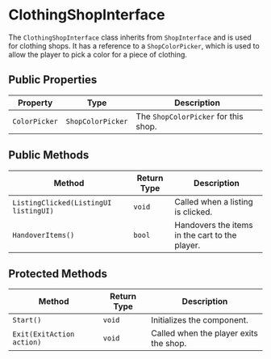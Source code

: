 # ClothingShopInterface

The `ClothingShopInterface` class inherits from `ShopInterface` and is used for clothing shops. It has a reference to a `ShopColorPicker`, which is used to allow the player to pick a color for a piece of clothing.

## Public Properties

| Property      | Type            | Description                                      |
| ------------- | --------------- | ------------------------------------------------ |
| `ColorPicker` | `ShopColorPicker` | The `ShopColorPicker` for this shop.             |

## Public Methods

| Method                  | Return Type | Description                                      |
| ----------------------- | ----------- | ------------------------------------------------ |
| `ListingClicked(ListingUI listingUI)` | `void`      | Called when a listing is clicked.                |
| `HandoverItems()`       | `bool`      | Handovers the items in the cart to the player.   |

## Protected Methods

| Method      | Return Type | Description             |
| ----------- | ----------- | ----------------------- |
| `Start()`   | `void`      | Initializes the component. |
| `Exit(ExitAction action)` | `void` | Called when the player exits the shop.           |
